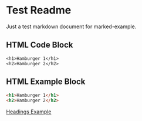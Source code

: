 
# Test Readme

Just a test markdown document for marked-example.

## HTML Code Block

```
<h1>Hamburger 1</h1>
<h2>Hamburger 2</h2>
```

## HTML Example Block

```html
<h1>Hamburger 1</h1>
<h2>Hamburger 2</h2>
```

<a href="/docs/examples/headings.html" data-example>Headings Example</a>

